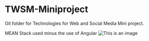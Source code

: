 # TWSM-Miniproject 
Git folder for Technologies for Web and Social Media Mini project.  

MEAN Stack used minus the use of Angular
![This is an image](https://www.newgenapps.com/wp-content/uploads/2020/04/mean-stack.jpeg)
